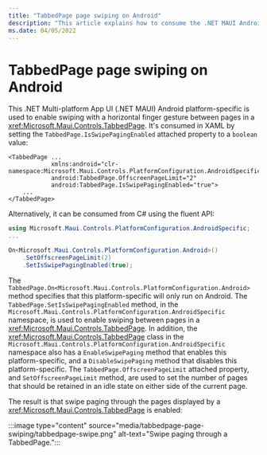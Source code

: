 ```yaml
---
title: "TabbedPage page swiping on Android"
description: "This article explains how to consume the .NET MAUI Android platform-specific that enables swiping with a horizontal finger gesture between pages in a TabbedPage."
ms.date: 04/05/2022
---
```


# TabbedPage page swiping on Android

This .NET Multi-platform App UI (.NET MAUI) Android platform-specific is used to enable swiping with a horizontal finger gesture between pages in a <xref:Microsoft.Maui.Controls.TabbedPage>. It's consumed in XAML by setting the `TabbedPage.IsSwipePagingEnabled` attached property to a `boolean` value:

```xaml
<TabbedPage ...
            xmlns:android="clr-namespace:Microsoft.Maui.Controls.PlatformConfiguration.AndroidSpecific;assembly=Microsoft.Maui.Controls"
            android:TabbedPage.OffscreenPageLimit="2"
            android:TabbedPage.IsSwipePagingEnabled="true">
    ...
</TabbedPage>
```

Alternatively, it can be consumed from C# using the fluent API:

```csharp
using Microsoft.Maui.Controls.PlatformConfiguration.AndroidSpecific;
...

On<Microsoft.Maui.Controls.PlatformConfiguration.Android>()
    .SetOffscreenPageLimit(2)
    .SetIsSwipePagingEnabled(true);
```

The `TabbedPage.On<Microsoft.Maui.Controls.PlatformConfiguration.Android>` method specifies that this platform-specific will only run on Android. The `TabbedPage.SetIsSwipePagingEnabled` method, in the `Microsoft.Maui.Controls.PlatformConfiguration.AndroidSpecific` namespace, is used to enable swiping between pages in a <xref:Microsoft.Maui.Controls.TabbedPage>. In addition, the <xref:Microsoft.Maui.Controls.TabbedPage> class in the `Microsoft.Maui.Controls.PlatformConfiguration.AndroidSpecific` namespace also has a `EnableSwipePaging` method that enables this platform-specific, and a `DisableSwipePaging` method that disables this platform-specific. The `TabbedPage.OffscreenPageLimit` attached property, and `SetOffscreenPageLimit` method, are used to set the number of pages that should be retained in an idle state on either side of the current page.

The result is that swipe paging through the pages displayed by a <xref:Microsoft.Maui.Controls.TabbedPage> is enabled:

:::image type="content" source="media/tabbedpage-page-swiping/tabbedpage-swipe.png" alt-text="Swipe paging through a TabbedPage.":::
